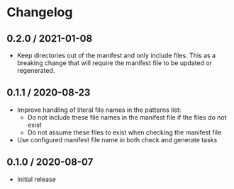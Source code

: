 # Changelog

## 0.2.0 / 2021-01-08

* Keep directories out of the manifest and only include files. This as a
  breaking change that will require the manifest file to be updated or
  regenerated.

## 0.1.1 / 2020-08-23

* Improve handling of literal file names in the patterns list:
  - Do not include these file names in the manifest file if the files do not exist
  - Do not assume these files to exist when checking the manifest file
* Use configured manifest file name in both check and generate tasks

## 0.1.0 / 2020-08-07

* Initial release
